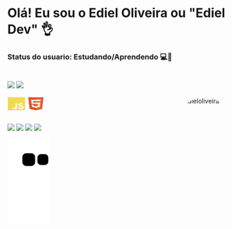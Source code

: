 # Olá! Eu sou o Ediel Oliveira ou "Ediel Dev" 👌 
### Status do usuario: Estudando/Aprendendo 💻📖
#
<div>
<img height="180em" src="https://github-readme-stats.vercel.app/api?username=EdielOliveira&show_icons=true&theme=dracula&include_all_commits=true&count_private=true"/>
<img height="180em" src="https://github-readme-stats.vercel.app/api/top-langs/?username=EdielOliveira&layout=compact&langs_count=7&theme=dracula"/>
</div>
<div style="display: inline_block"><br>
  <img align="center" alt="Edieloliveira-Js" height="30" width="40" src="https://raw.githubusercontent.com/devicons/devicon/master/icons/javascript/javascript-plain.svg">
  <img align="center" alt="Edieloliveira-HTML" height="30" width="40" src="https://raw.githubusercontent.com/devicons/devicon/master/icons/html5/html5-original.svg">
<img align="right" alt="Edieloliveira-pic" height="195" style="border-radius:70px;"  src="https://avatars.githubusercontent.com/u/113260177?s=400&u=8ae5e10786b6e361a5241ceabaeb39a06d8ade29&v=4">
</div>

 ##

<div> 
  <a href="https://www.youtube.com" target="_blank"><img src="https://img.shields.io/badge/YouTube-FF0000?style=for-the-badge&logo=youtube&logoColor=white" target="_blank"></a>
 	<a href="https://www.twitch.tv" target="_blank"><img src="https://img.shields.io/badge/Twitch-9146FF?style=for-the-badge&logo=twitch&logoColor=white" target="_blank"></a>
 <a href="https://discord.gg" target="_blank"><img src="https://img.shields.io/badge/Discord-7289DA?style=for-the-badge&logo=discord&logoColor=white" target="_blank"></a> 
  <a href = "mailto: ediel.inacio@outlook.com"><img src="https://img.shields.io/badge/-Gmail-%23333?style=for-the-badge&logo=gmail&logoColor=white" target="_blank"></a>

![Snake animation](https://github.com/rafaballerini/rafaballerini/blob/output/github-contribution-grid-snake.svg)
 
</div>
